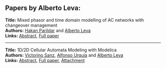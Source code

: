 <h2>Papers by Alberto Leva:</h2>
<p>
<b>Title:</b> Mixed phasor and time domain modelling of AC networks with changeover management<br />
<b>Authors:</b> <a href="../authors/author_239.html">Hakan Parildar</a> and <a href="../authors/author_194.html">Alberto Leva</a><br />
<b>Links:</b> <a href="../abstracts/abstract_57.pdf">Abstract</a>, <a href="../submissions/ECP14096533_ParildarLeva.pdf">Full paper</a>
</p>
<hr />
<p>
<b>Title:</b> 1D/2D Cellular Automata Modeling with Modelica<br />
<b>Authors:</b> <a href="../authors/author_270.html">Victorino Sanz</a>, <a href="../authors/author_317.html">Alfonso Urquia</a> and <a href="../authors/author_194.html">Alberto Leva</a><br />
<b>Links:</b> <a href="../abstracts/abstract_52.pdf">Abstract</a>, <a href="../submissions/ECP14096489_SanzUrquiaLeva.pdf">Full paper</a>, <a href="../attachments/attachment_52.zip">Attachment</a>
</p>